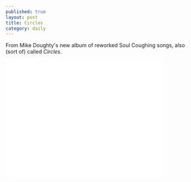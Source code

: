 ```yaml
---
published: true
layout: post
title: Circles
category: daily
---
```

From Mike Doughty's new album of reworked Soul Coughing songs, also (sort of) called *Circles*.

<div class="videowrapper"><span style="margin-top:20px;"><iframe width="420" height="315" src="//www.youtube.com/embed/XhyU8TSkqEI" frameborder="0" allowfullscreen></iframe></span></div>
